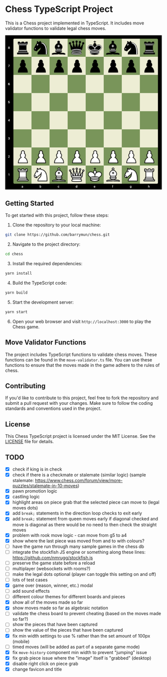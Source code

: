# Chess TypeScript Project

This is a Chess project implemented in TypeScript. It includes move validator functions to validate legal chess moves.

![initial position](screenshots/1.png)

## Getting Started

To get started with this project, follow these steps:

1. Clone the repository to your local machine:

```bash
git clone https://github.com/barrymun/chess.git
```

2. Navigate to the project directory:

```bash
cd chess
```

3. Install the required dependencies:

```bash
yarn install
```

4. Build the TypeScript code:

```bash
yarn build
```

5. Start the development server:

```bash
yarn start
```

6. Open your web browser and visit `http://localhost:3000` to play the Chess game.

## Move Validator Functions

The project includes TypeScript functions to validate chess moves. These functions can be found in the `move-validator.ts` file. You can use these functions to ensure that the moves made in the game adhere to the rules of chess.

## Contributing

If you'd like to contribute to this project, feel free to fork the repository and submit a pull request with your changes. Make sure to follow the coding standards and conventions used in the project.

## License

This Chess TypeScript project is licensed under the MIT License. See the [LICENSE](LICENSE) file for details.

## TODO

- [x] check if king is in check
- [x] check if there is a checkmate or stalemate (similar logic) (sample stalemate: https://www.chess.com/forum/view/more-puzzles/stalemate-in-10-moves)
- [x] pawn promotion logic
- [x] castling logic
- [x] highlight areas on piece grab that the selected piece can move to (legal moves dots)
- [x] add `break;` statements in the direction loop checks to exit early
- [x] add `break;` statement from queen moves early if diagonal checked and move is diagonal as there would be no need to then check the straight moves
- [x] problem with rook move logic - can move from g5 to a4
- [x] show where the last piece was moved from and to with colours?
- [ ] have the game run through many sample games in the chess db
- [ ] integrate the stockfish JS engine or something along these lines: https://github.com/nmrugg/stockfish.js
- [ ] preserve the game state before a reload
- [ ] multiplayer (websockets with rooms?)
- [ ] make the legal dots optional (player can toggle this setting on and off)
- [ ] lots of test cases
- [x] game over (reason, winner, etc.) modal
- [ ] add sound effects
- [ ] different colour themes for different boards and pieces
- [x] show all of the moves made so far
- [x] show moves made so far as algebraic notation
- [ ] validate the chess board to prevent cheating (based on the moves made so far?)
- [ ] show the pieces that have been captured
- [ ] show the value of the pieces that have been captured
- [x] fix min width settings to use % rather than the set amount of 100px (mobile)
- [ ] timed moves (will be added as part of a separate game mode)
- [x] fix `move-history` component min width to prevent "jumping" issue
- [x] fix grab piece issue where the "image" itself is "grabbed" (desktop)
- [x] disable right click on piece grab
- [x] change favicon and title
